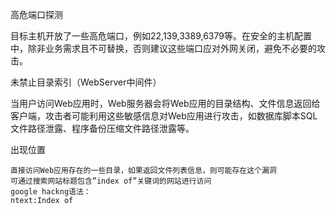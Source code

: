 高危端口探测

目标主机开放了一些高危端口，例如22,139,3389,6379等。在安全的主机配置中，除非业务需求且不可替换，否则建议这些端口应对外网关闭，避免不必要的攻击。

未禁止目录索引（WebServer中间件）

当用户访问Web应用时，Web服务器会将Web应用的目录结构、文件信息返回给客户端，攻击者可能利用这些敏感信息对Web应用进行攻击，如数据库脚本SQL文件路径泄露、程序备份压缩文件路径泄露等。

出现位置

    直接访问Web应用存在的一些目录，如果返回文件列表信息，则可能存在这个漏洞
    可通过搜索网站标题包含”index of”关键词的网站进行访问
    google hackng语法：
    ntext:Index of
